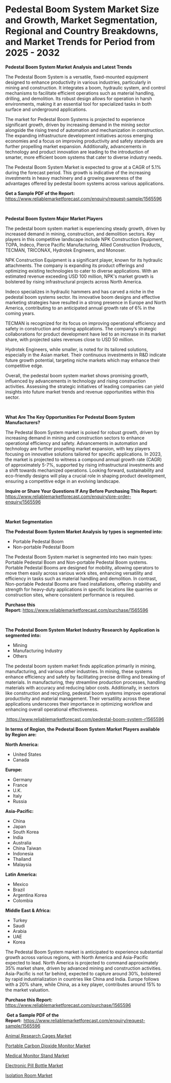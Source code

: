 <p><h1>Pedestal Boom System Market Size and Growth, Market Segmentation, Regional and Country Breakdowns, and Market Trends for Period from 2025 -  2032</h1></p><p><strong>Pedestal Boom System Market Analysis and Latest Trends</strong></p>
<p><p>The Pedestal Boom System is a versatile, fixed-mounted equipment designed to enhance productivity in various industries, particularly in mining and construction. It integrates a boom, hydraulic system, and control mechanisms to facilitate efficient operations such as material handling, drilling, and demolition. Its robust design allows for operation in harsh environments, making it an essential tool for specialized tasks in both surface and underground applications.</p><p>The market for Pedestal Boom Systems is projected to experience significant growth, driven by increasing demand in the mining sector alongside the rising trend of automation and mechanization in construction. The expanding infrastructure development initiatives across emerging economies and a focus on improving productivity and safety standards are further propelling market expansion. Additionally, advancements in technology and product innovation are leading to the introduction of smarter, more efficient boom systems that cater to diverse industry needs.</p><p>The Pedestal Boom System Market is expected to grow at a CAGR of 5.1% during the forecast period. This growth is indicative of the increasing investments in heavy machinery and a growing awareness of the advantages offered by pedestal boom systems across various applications.</p></p>
<p><strong>Get a Sample PDF of the Report:&nbsp;</strong> <a href="https://www.reliablemarketforecast.com/enquiry/request-sample/1565596?utm_campaign=3572&utm_medium=2&utm_source=Github&utm_content=ia&utm_term=08042025&utm_id=pedestal-boom-system">https://www.reliablemarketforecast.com/enquiry/request-sample/1565596</a></p>
<p>&nbsp;</p>
<p><strong>Pedestal Boom System Major Market Players</strong></p>
<p><p>The pedestal boom system market is experiencing steady growth, driven by increased demand in mining, construction, and demolition sectors. Key players in this competitive landscape include NPK Construction Equipment, TOPA, Indeco, Pierce Pacific Manufacturing, Allied Construction Products, TECMAN, TRICONAX, Hydrotek Engineers, and Monoser.</p><p>NPK Construction Equipment is a significant player, known for its hydraulic attachments. The company is expanding its product offerings and optimizing existing technologies to cater to diverse applications. With an estimated revenue exceeding USD 100 million, NPK's market growth is bolstered by rising infrastructural projects across North America.</p><p>Indeco specializes in hydraulic hammers and has carved a niche in the pedestal boom systems sector. Its innovative boom designs and effective marketing strategies have resulted in a strong presence in Europe and North America, contributing to an anticipated annual growth rate of 6% in the coming years.</p><p>TECMAN is recognized for its focus on improving operational efficiency and safety in construction and mining applications. The company’s strategic collaborations for product development have led to an increase in its market share, with projected sales revenues close to USD 50 million.</p><p>Hydrotek Engineers, while smaller, is noted for its tailored solutions, especially in the Asian market. Their continuous investments in R&D indicate future growth potential, targeting niche markets which may enhance their competitive edge.</p><p>Overall, the pedestal boom system market shows promising growth, influenced by advancements in technology and rising construction activities. Assessing the strategic initiatives of leading companies can yield insights into future market trends and revenue opportunities within this sector.</p></p>
<p>&nbsp;</p>
<p><strong>What Are The Key Opportunities For Pedestal Boom System Manufacturers?</strong></p>
<p><p>The Pedestal Boom System market is poised for robust growth, driven by increasing demand in mining and construction sectors to enhance operational efficiency and safety. Advancements in automation and technology are further propelling market expansion, with key players focusing on innovative solutions tailored for specific applications. In 2023, the market is projected to witness a compound annual growth rate (CAGR) of approximately 5-7%, supported by rising infrastructural investments and a shift towards mechanized operations. Looking forward, sustainability and eco-friendly designs will play a crucial role in shaping product development, ensuring a competitive edge in an evolving landscape.</p></p>
<p><strong>Inquire or Share Your Questions If Any Before Purchasing This Report:</strong> <a href="https://www.reliablemarketforecast.com/enquiry/pre-order-enquiry/1565596?utm_campaign=3572&utm_medium=2&utm_source=Github&utm_content=ia&utm_term=08042025&utm_id=pedestal-boom-system">https://www.reliablemarketforecast.com/enquiry/pre-order-enquiry/1565596</a></p>
<p>&nbsp;</p>
<p><strong>Market Segmentation</strong></p>
<p><strong>The Pedestal Boom System Market Analysis by types is segmented into:</strong></p>
<p><ul><li>Portable Pedestal Boom</li><li>Non-portable Pedestal Boom</li></ul></p>
<p><p>The Pedestal Boom System market is segmented into two main types: Portable Pedestal Boom and Non-portable Pedestal Boom systems. Portable Pedestal Booms are designed for mobility, allowing operators to move them easily across various work sites, enhancing versatility and efficiency in tasks such as material handling and demolition. In contrast, Non-portable Pedestal Booms are fixed installations, offering stability and strength for heavy-duty applications in specific locations like quarries or construction sites, where consistent performance is required.</p></p>
<p><strong>Purchase this Report:&nbsp;</strong><a href="https://www.reliablemarketforecast.com/purchase/1565596?utm_campaign=3572&utm_medium=2&utm_source=Github&utm_content=ia&utm_term=08042025&utm_id=pedestal-boom-system">https://www.reliablemarketforecast.com/purchase/1565596</a></p>
<p>&nbsp;</p>
<p><strong>The Pedestal Boom System Market Industry Research by Application is segmented into:</strong></p>
<p><ul><li>Mining</li><li>Manufacturing Industry</li><li>Others</li></ul></p>
<p><p>The pedestal boom system market finds application primarily in mining, manufacturing, and various other industries. In mining, these systems enhance efficiency and safety by facilitating precise drilling and breaking of materials. In manufacturing, they streamline production processes, handling materials with accuracy and reducing labor costs. Additionally, in sectors like construction and recycling, pedestal boom systems improve operational productivity and material management. Their versatility across these applications underscores their importance in optimizing workflow and enhancing overall operational effectiveness.</p></p>
<p><a href="https://www.reliablemarketforecast.com/pedestal-boom-system-r1565596?utm_campaign=3572&utm_medium=2&utm_source=Github&utm_content=ia&utm_term=08042025&utm_id=pedestal-boom-system">&nbsp;https://www.reliablemarketforecast.com/pedestal-boom-system-r1565596</a></p>
<p><strong>In terms of Region, the Pedestal Boom System Market Players available by Region are:</strong></p>
<p>
    <p> <strong> North America: </strong>
        <ul>
            <li>United States</li>
            <li>Canada</li>
        </ul>
        </p> 
    <p> <strong> Europe: </strong>
        <ul>
            <li>Germany</li>
            <li>France</li>
            <li>U.K.</li>
            <li>Italy</li>
            <li>Russia</li>
        </ul>
        </p> 
    <p> <strong> Asia-Pacific: </strong>
        <ul>
            <li>China</li>
            <li>Japan</li>
            <li>South Korea</li>
            <li>India</li>
            <li>Australia</li>
            <li>China Taiwan</li>
            <li>Indonesia</li>
            <li>Thailand</li>
            <li>Malaysia</li>
        </ul>
        </p> 
    <p> <strong> Latin America: </strong>
        <ul>
            <li>Mexico</li>
            <li>Brazil</li>
            <li>Argentina Korea</li>
            <li>Colombia</li>
        </ul>
        </p> 
    <p> <strong> Middle East & Africa: </strong>
        <ul>
            <li>Turkey</li>
            <li>Saudi</li>
            <li>Arabia</li>
            <li>UAE</li>
            <li>Korea</li>
        </ul>
    </p>
    </p>
<p><p>The Pedestal Boom System market is anticipated to experience substantial growth across various regions, with North America and Asia-Pacific expected to lead. North America is projected to command approximately 35% market share, driven by advanced mining and construction activities. Asia-Pacific is not far behind, expected to capture around 30%, bolstered by rapid industrialization in countries like China and India. Europe follows with a 20% share, while China, as a key player, contributes around 15% to the market valuation.</p></p>
<p><strong>Purchase this Report: </strong><a href="https://www.reliablemarketforecast.com/purchase/1565596?utm_campaign=3572&utm_medium=2&utm_source=Github&utm_content=ia&utm_term=08042025&utm_id=pedestal-boom-system">https://www.reliablemarketforecast.com/purchase/1565596</a></p>
<p>&nbsp;<strong>Get a Sample PDF of the Report:&nbsp;&nbsp;</strong><a href="https://www.reliablemarketforecast.com/enquiry/request-sample/1565596?utm_campaign=3572&utm_medium=2&utm_source=Github&utm_content=ia&utm_term=08042025&utm_id=pedestal-boom-system">https://www.reliablemarketforecast.com/enquiry/request-sample/1565596</a></p>
<p><strong></strong></p>
<p><p><a href="https://www.linkedin.com/pulse/animal-research-cages-market-growth-outlook-2025-2032-in-depth-6xqhe?utm_campaign=3572&utm_medium=2&utm_source=Github&utm_content=ia&utm_term=08042025&utm_id=pedestal-boom-system">Animal Research Cages Market</a></p><p><a href="https://www.linkedin.com/pulse/exploring-portable-carbon-dioxide-monitor-market-projected-qmcsf?utm_campaign=3572&utm_medium=2&utm_source=Github&utm_content=ia&utm_term=08042025&utm_id=pedestal-boom-system">Portable Carbon Dioxide Monitor Market</a></p><p><a href="https://www.linkedin.com/pulse/medical-monitor-stand-market-insights-include-historical-trends-ptk6e?utm_campaign=3572&utm_medium=2&utm_source=Github&utm_content=ia&utm_term=08042025&utm_id=pedestal-boom-system">Medical Monitor Stand Market</a></p><p><a href="https://www.linkedin.com/pulse/driving-forces-global-electronic-pill-bottle-market-trends-applications-y0p7f?utm_campaign=3572&utm_medium=2&utm_source=Github&utm_content=ia&utm_term=08042025&utm_id=pedestal-boom-system">Electronic Pill Bottle Market</a></p><p><a href="https://www.linkedin.com/pulse/growth-projections-isolation-room-market-from-2025-2032-64-bcutf?utm_campaign=3572&utm_medium=2&utm_source=Github&utm_content=ia&utm_term=08042025&utm_id=pedestal-boom-system">Isolation Room Market</a></p></p>